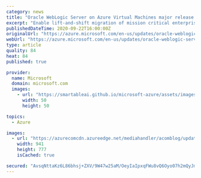 ```yaml
---
category: news
title: "Oracle WebLogic Server on Azure Virtual Machines major release now available"
excerpt: "Enable lift-and-shift migration of mission critical enterprise Java workloads with a major release for solutions to run Oracle WebLogic Server (WLS) on Azure Linux virtual machines."
publishedDateTime: 2020-09-22T16:00:00Z
originalUrl: "https://azure.microsoft.com/en-us/updates/oracle-weblogic-server-on-azure-virtual-machines-major-release-now-available/"
webUrl: "https://azure.microsoft.com/en-us/updates/oracle-weblogic-server-on-azure-virtual-machines-major-release-now-available/"
type: article
quality: 84
heat: 84
published: true

provider:
  name: Microsoft
  domain: microsoft.com
  images:
    - url: "https://smartableai.github.io/microsoft-azure/assets/images/organizations/microsoft.com-50x50.jpg"
      width: 50
      height: 50

topics:
  - Azure

images:
  - url: "https://azurecomcdn.azureedge.net/mediahandler/acomblog/updates/UpdatesV2/blog/c4750600-1743-43b4-8659-86b6d1be799f.png"
    width: 941
    height: 777
    isCached: true

secured: "AvsqNttaKz6L86bhsj+ZXV/9W47w25aM/OeyIaIpxqFWu8vQ6Oyo07h2mQyJmMiecPmKOkU4A+h7Qii/x0Uzf59/8YBAa98Y6wLZB4FiuLhzRRYlVGGGzEq2hqutKomzxB0w+JEyJUx4IndpRvNEYhiLP9VfKkvChaATmmf8m2skaLlveIMJ9eTwcwIBxAHZZo+RHWx9NV4qHqUXU7yrTx+NgecBo4ACjWmaJfVKb5/4kt8xQ5dUoy/zuXgr8IZLV5UQiQ7f+Y6LCEvJdvNL9SFaVess0IE7VFyNjqiLPZ3517H6mhBli1OLrTLXa/pPK35k5sQdJJWAH0rpvSCwebm5Ts7f5oIrRGnIPaejCBs=;AJ2wuc4yGPeNSSPE3jcoeg=="
---
```


